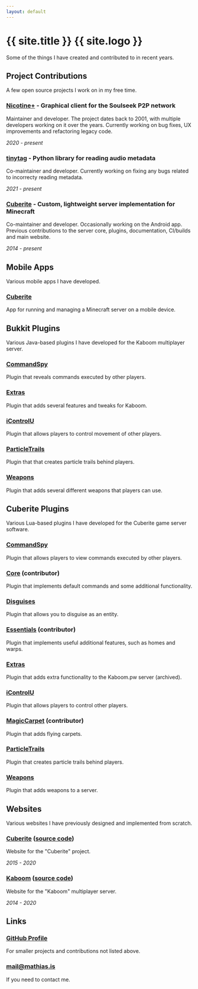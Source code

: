 ```yaml
---
layout: default
---
```


# {{ site.title }} {{ site.logo }}

Some of the things I have created and contributed to in recent years.


## Project Contributions

A few open source projects I work on in my free time.

### [Nicotine+](https://github.com/nicotine-plus/nicotine-plus) - Graphical client for the Soulseek P2P network

Maintainer and developer. The project dates back to 2001, with multiple developers working on it over the years. 
Currently working on bug fixes, UX improvements and refactoring legacy code.

*2020 - present*

### [tinytag](https://github.com/devsnd/tinytag) - Python library for reading audio metadata

Co-maintainer and developer. Currently working on fixing any bugs related to incorrecty reading metadata.

*2021 - present*

### [Cuberite](https://github.com/cuberite) - Custom, lightweight server implementation for Minecraft

Co-maintainer and developer. Occasionally working on the Android app. Previous contributions to the server 
core, plugins, documentation, CI/builds and main website.

*2014 - present*


## Mobile Apps

Various mobile apps I have developed.

### [Cuberite](https://github.com/cuberite/android)

App for running and managing a Minecraft server on a mobile device.


## Bukkit Plugins

Various Java-based plugins I have developed for the Kaboom multiplayer server.

### [CommandSpy](https://github.com/kaboomserver/commandspy)

Plugin that reveals commands executed by other players.

### [Extras](https://github.com/kaboomserver/extras)

Plugin that adds several features and tweaks for Kaboom.

### [iControlU](https://github.com/kaboomserver/icontrolu)

Plugin that allows players to control movement of other players.

### [ParticleTrails](https://github.com/kaboomserver/particletrails)

Plugin that that creates particle trails behind players.

### [Weapons](https://github.com/kaboomserver/weapons)

Plugin that adds several different weapons that players can use.


## Cuberite Plugins

Various Lua-based plugins I have developed for the Cuberite game server software.

### [CommandSpy](https://github.com/mathiascode/CommandSpy)

Plugin that allows players to view commands executed by other players.

### [Core](https://github.com/cuberite/Core) (contributor)

Plugin that implements default commands and some additional functionality.

### [Disguises](https://github.com/mathiascode/Disguises)

Plugin that allows you to disguise as an entity.

### [Essentials](https://github.com/cuberite/Essentials) (contributor)

Plugin that implements useful additional features, such as homes and warps.

### [Extras](https://github.com/mathiascode/Extras)

Plugin that adds extra functionality to the Kaboom.pw server (archived).

### [iControlU](https://github.com/mathiascode/iControlU)

Plugin that allows players to control other players.

### [MagicCarpet](https://github.com/cuberite/MagicCarpet) (contributor)

Plugin that adds flying carpets.

### [ParticleTrails](https://github.com/mathiascode/ParticleTrails)

Plugin that creates particle trails behind players.

### [Weapons](https://github.com/mathiascode/Weapons)

Plugin that adds weapons to a server.


## Websites

Various websites I have previously designed and implemented from scratch.

### [Cuberite](https://cuberite.org/) ([source code](https://github.com/cuberite/cuberite.github.io))

Website for the "Cuberite" project.

*2015 - 2020*

### [Kaboom](https://kaboom.pw/) ([source code](https://github.com/kaboomserver/website))

Website for the "Kaboom" multiplayer server.

*2014 - 2020*


## Links

### [GitHub Profile](https://github.com/mathiascode)

For smaller projects and contributions not listed above.

### [&#109;&#97;&#x69;&#108;&#x40;&#109;&#97;&#116;&#x68;&#105;&#97;&#x73;&#x2e;&#105;&#x73;](&#109;&#x61;&#x69;&#108;&#116;&#x6f;:&#109;&#97;&#x69;&#108;&#x40;&#109;&#97;&#116;&#x68;&#105;&#97;&#x73;&#x2e;&#105;&#x73;)

If you need to contact me.
